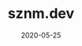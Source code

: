 ---
title: sznm.dev
description: The site you're currently watching. Built with NextJS. Composed with Chakra UI and Framer Motion.
featured: true
date: "2020-05-25"
thumbnail: "/avataaars.svg"
stacks: 
  - nextjs
  - chakra-ui
  - framer
  - vercel
---